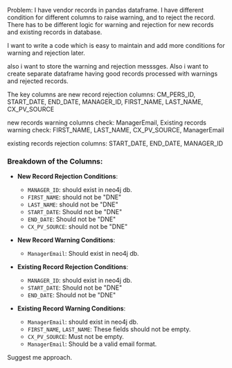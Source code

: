 Problem: I have vendor records in pandas dataframe. 
I have different condition for different columns to raise warning, and to reject the record. 
There has to be different logic for warning and rejection for new records and existing records in database.

I want to write a code which is easy to maintain and add more conditions for warning and rejection later.

also i want to store the warning and rejection messsges.
Also i want to create separate dataframe having good records processed with warnings and rejected records.

The key columns are 
new record rejection columns: CM_PERS_ID, START_DATE, END_DATE, MANAGER_ID, FIRST_NAME, LAST_NAME, CX_PV_SOURCE

new records warning columns check: ManagerEmail, 
Existing records warning check: FIRST_NAME, LAST_NAME, CX_PV_SOURCE, ManagerEmail

existing records rejection columns: START_DATE, END_DATE, MANAGER_ID

### Breakdown of the Columns:
- **New Record Rejection Conditions**:
  - `MANAGER_ID`: should exist in neo4j db.
  - `FIRST_NAME`: should not be "DNE"
  - `LAST_NAME`: should not be "DNE"
  - `START_DATE`: Should not be "DNE"
  - `END_DATE`: Should not be "DNE"
  - `CX_PV_SOURCE`: should not be "DNE"

- **New Record Warning Conditions**:
  - `ManagerEmail`: Should exist in neo4j db.

- **Existing Record Rejection Conditions**:
  - `MANAGER_ID`: should exist in neo4j db.
  - `START_DATE`: Should not be "DNE"
  - `END_DATE`: Should not be "DNE"
  
- **Existing Record Warning Conditions**:
  - `ManagerEmail`: should exist in neo4j db.
  - `FIRST_NAME`, `LAST_NAME`: These fields should not be empty.
  - `CX_PV_SOURCE`: Must not be empty.
  - `ManagerEmail`: Should be a valid email format.



Suggest me approach.

